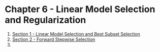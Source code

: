 # Chapter 6 - Linear Model Selection and Regularization
1. [Section 1 - Linear Model Selection and Best Subset Selection](section1.md)
2. [Section 2 - Forward Stepwise Selection](section2.md)
3. 